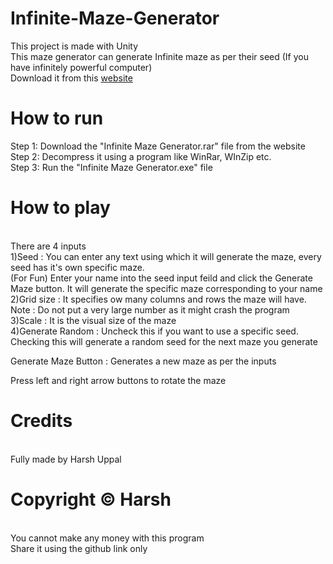 # Infinite-Maze-Generator
This project is made with Unity<br>
This maze generator can generate Infinite maze as per their seed (If you have infinitely powerful computer)<br>
Download it from this <a href="https://harsh-uppal.github.io/Infinite-Maze-Generator/">website</a>
# How to run
Step 1: Download the "Infinite Maze Generator.rar" file from the website <br>
Step 2: Decompress it using a program like WinRar, WInZip etc.<br>
Step 3: Run the "Infinite Maze Generator.exe" file<br>
# How to play
<br>There are 4 inputs<br>
1)Seed : You can enter any text using which it will generate the maze, every seed has it's own specific maze.<br>
(For Fun) Enter your name into the seed input feild and click the Generate Maze button. It will generate the specific maze corresponding to your name<br>
2)Grid size : It specifies ow many columns and rows the maze will have.<br>
Note : Do not put a very large number as it might crash the program<br>
3)Scale : It is the visual size of the maze<br>
4)Generate Random : Uncheck this if you want to use a specific seed. Checking this will generate a random seed for the next maze you generate<br>

Generate Maze Button : Generates a new maze as per the inputs<br>

Press left and right arrow buttons to rotate the maze<br>
# Credits
<br>Fully made by Harsh Uppal<br>
# Copyright © Harsh
<br>You cannot make any money with this program<br>
Share it using the github link only<br>
